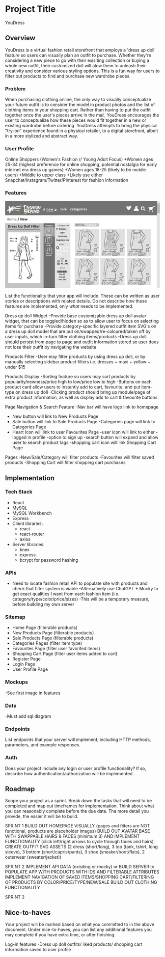 # Project Title

YouDress

## Overview

YouDress is a virtual fashion retail storefront that employs a 'dress up doll' feature so users can visually plan an outfit to purchase. Whether they're considering a new piece to go with their exisiting collection or buying a whole new outfit, their customized doll will alow them to unleash their creativity and consider various styling options. This is a fun way for users to filter out products to find and purchase new wardrobe pieces.

### Problem

When purchasing clothing online, the only way to visually conceptualize your future outfit is to consider the model in product photos and the list of clothing items in your shopping cart. Rather than having to put the outfit together once the user's pieces arrive in the mail, YouDress encourages the user to conceptualize how these pieces would fit together in a new or existing wardrobe before ordering.
YouDress attempts to bring the physical "try-on" experience found in a physical retailer, to a digital storefront, albeit in a more stylized and abstract way.

### User Profile

Online Shoppers (Women's Fashion // Young Adult Focus)
+Women ages 25-34 (highest preference for online shopping, potential nostalgia for early internet era dress up games)
+Women ages 18-25 (likely to be mobile users)
+Middle to upper class
+Likely use either Snapchat/Instagram/Twitter/Pinterest for fashion information

### Features

![Mockup 1](readme-images/MOCKUP_1.png)

List the functionality that your app will include. These can be written as user stories or descriptions with related details. Do not describe _how_ these features are implemented, only _what_ needs to be implemented.

Dress up doll Widget
-Provide base customizable dress up doll avatar widget, that can be toggled/hidden so as to allow user to focus on selecting items for purchase
-Provide category-specific layered outfit item SVG's on a dress up doll model that are put on/swapped/re-coloured/taken off by user inputs, which in-turn filter clothing items/products
-Dress up doll should persist from page to page and outfit information stored so user does not lose their outfit by navigating the website

Products Filter
-User may filter products by using dress up doll, or by manually selecting sidebar product filters i.e. dresses + maxi + yellow + under $15

Products Display
-Sorting feature so users may sort products by popularity/newness/price high to low/price low to high
-Buttons on each product card allow users to instantly add to cart, favourite, and put item-type on dress up doll
-Clicking product should bring up module/page of extra product information, as well as display add to cart & favourite buttons.

Page Navigation & Search Feature
-Nav bar will have logo link to homepage

- New button will link to New Products Page
- Sale button will link to Sale Products Page
  -Categories page will link to Categories Page
- Heart Icon will link to user Favourites Page
  -user icon will link to either
  -logged in profile
  -option to sign up
  -search button will expand and allow user to search product tags
  -shopping cart icon will link Shopping Cart Page

Pages
-New/Sale/Category will filter products
-Favourites will filter saved products
-Shopping Cart will filter shopping cart purchases

## Implementation

### Tech Stack

- React
- MySQL
- MySQL Workbench
- Express
- Client libraries:
  - react
  - react-router
  - axios
- Server libraries:
  - knex
  - express
  - bcrypt for password hashing

### APIs

- Need to locate fashion retail API to populate site with products and check that filter system is viable
  -Alternatively use ChatGPT + Mocky to get exact qualities I want from each fashion item (i.e. category/type/color/price/sizes)
  -This will be a temporary measure, before building my own server

### Sitemap

- Home Page (filterable products)
- New Products Page (filterable products)
- Sale Products Page (filterable products)
- Categories Pages (filter item type)
- Favourites Page (filter user favorited items)
- Shopping Cart Page (filter user items added to cart)
- Register Page
- Login Page
- User Profile Page

### Mockups

-See first image in features

### Data

-Must add sql diagram

### Endpoints

List endpoints that your server will implement, including HTTP methods, parameters, and example responses.

### Auth

Does your project include any login or user profile functionality? If so, describe how authentication/authorization will be implemented.

## Roadmap

Scope your project as a sprint. Break down the tasks that will need to be completed and map out timeframes for implementation. Think about what you can reasonably complete before the due date. The more detail you provide, the easier it will be to build.

SPRINT 1
BUILD OUT HOMEPAGE VISUALLY (pages and filters are NOT functional, products are placeholder images)
BUILD OUT AVATAR BASE WITH SWAPPABLE HAIRS & FACES (minimum 3) AND IMPLEMENT FUNCTIONALITY (click left/right arrows to cycle through faces and hairs)
CREATE OUTFIT SVG ASSETS (2 dress (short/long), 3 top (tank, tshirt, long sleeve), 3 bottom (short/capris/pants), 3 shoe (sneaker/boot/flats), 2 outerwear (sweater/jacket))

SPRINT 2
IMPLEMENT API DATA (exisiting or mocky) or BUILD SERVER to POPULATE APP WITH PRODUCTS WITH IDS AND FILTERABLE ATTRIBUTES
IMPLEMENT NAVIGATION OF SAVED ITEMS/SHOPPING CART/FILTERING OF PRODUCTS BY COLOR/PRICE/TYPE/NEW/SALE
BUILD OUT CLOTHING FUNCTIONALITY

SPRINT 3

## Nice-to-haves

Your project will be marked based on what you committed to in the above document. Under nice-to-haves, you can list any additional features you may complete if you have extra time, or after finishing.

Log-in features
-Dress up doll outfits/ liked products/ shopping cart information saved to user profile

